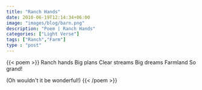 ```yaml
---
title: "Ranch Hands"
date: 2010-06-19T12:14:34+06:00
image: "images/blog/barn.png"
description: "Poem | Ranch Hands"
categories: ["Light Verse"]
tags: ["Ranch","Farm"]
type : "post"
---
```

{{< poem >}}
Ranch hands
Big plans
Clear streams
Big dreams
Farmland
So grand!

(Oh wouldn't it be wonderful!)
{{< /poem >}}
